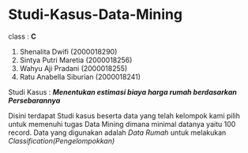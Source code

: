 # Studi-Kasus-Data-Mining

class : **C**

1. Shenalita Dwifi         (2000018290)
2. Sintya Putri Maretia    (2000018256)
3. Wahyu Aji Pradani       (2000018255)
4. Ratu Anabella Siburian  (2000018241)

Studi Kasus : ***Menentukan estimasi biaya harga rumah berdasarkan Persebarannya***

Disini terdapat Studi kasus beserta data yang telah kelompok kami pilih untuk memenuhi tugas Data Mining
dimana minimal datanya yaitu 100 record.
Data yang digunakan adalah *Data Rumah* untuk melakukan *Classification(Pengelompokkan)*



